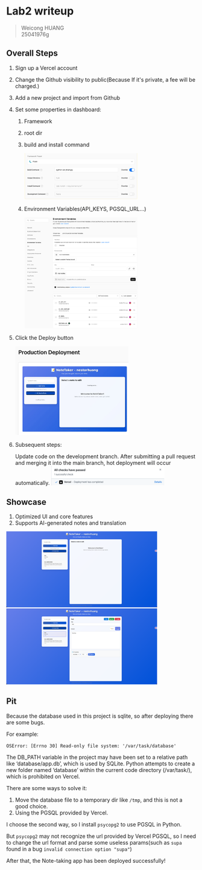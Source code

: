 # Lab2 writeup

> Weicong HUANG <br> 25041976g

## Overall Steps
1. Sign up a Vercel account
2. Change the Github visibility to public(Because If it's private, a fee will be charged.)
3. Add a new project and import from Github
4. Set some properties in dashboard:
   1. Framework
   2. root dir
   3. build and install command

      <img src="md_pictures/build_cmd.png" width="300">
   4. Environment Variables(API_KEYS, PGSQL_URL...)

      <img src="md_pictures/env.png" width="300">
5. Click the Deploy button

   <img src="md_pictures/Vercel.png" width="300">

6. Subsequent steps:

   Update code on the development branch. After submitting a pull request and merging it into the main branch, hot deployment will occur automatically.
   <img src="md_pictures/github_vercel.png" width="300">
   

## Showcase
1. Optimized UI and core features
2. Supports AI-generated notes and translation

<img src="md_pictures/image.png" width="400">

<img src="md_pictures/image_1.png" width="400">

## Pit
Because the database used in this project is sqlite, so after deploying there are some bugs.

For example:

```text
OSError: [Errno 30] Read-only file system: '/var/task/database'
```

The DB_PATH variable in the project may have been set to a relative path like ‘database/app.db’, which is used by SQLite. Python attempts to create a new folder named ‘database’ within the current code directory (/var/task/), which is prohibited on Vercel.

There are some ways to solve it:
1. Move the database file to a temporary dir like `/tmp`, and this is not a good choice.
2. Using the PGSQL provided by Vercel.

I choose the second way, so I install `psycopg2` to use PGSQL in Python.

But `psycopg2` may not recognize the url provided by Vercel PGSQL, so I need to change the url format and parse some useless params(such as `supa` found in a bug `invalid connection option "supa"`)

After that, the Note-taking app has been deployed successfully!


